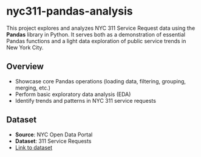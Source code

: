 # nyc311-pandas-analysis

This project explores and analyzes NYC 311 Service Request data using the **Pandas** library in Python. It serves both as a demonstration of essential Pandas functions and a light data exploration of public service trends in New York City.

## Overview

- Showcase core Pandas operations (loading data, filtering, grouping, merging, etc.)
- Perform basic exploratory data analysis (EDA)
- Identify trends and patterns in NYC 311 service requests

## Dataset

- **Source**: NYC Open Data Portal  
- **Dataset**: 311 Service Requests  
- [Link to dataset](https://dev.socrata.com/foundry/data.cityofnewyork.us/erm2-nwe9)
